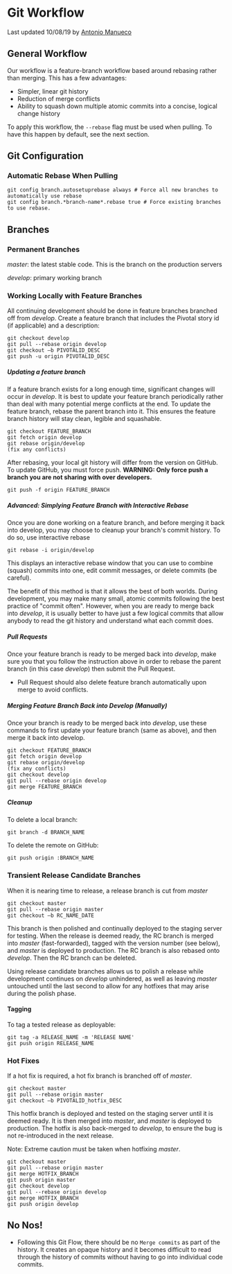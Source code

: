 # Git Workflow
Last updated 10/08/19 by [Antonio Manueco](mailto:antonio@betablocks.co)


## General Workflow
Our workflow is a feature-branch workflow based around rebasing rather than merging. This has a few advantages:

* Simpler, linear git history
* Reduction of merge conflicts
* Ability to squash down multiple atomic commits into a concise, logical change history

To apply this workflow, the `--rebase` flag must be used when pulling. To have this happen by default, see the next section.

## Git Configuration

### Automatic Rebase When Pulling 

    git config branch.autosetuprebase always # Force all new branches to automatically use rebase
    git config branch.*branch-name*.rebase true # Force existing branches to use rebase.



## Branches

### Permanent Branches
_master_: the latest stable code. This is the branch on the production servers

_develop_: primary working branch 


### Working Locally with Feature Branches
All continuing development should be done in feature branches branched off from _develop_. Create a feature branch that includes the Pivotal story id (if applicable) and a description:

    git checkout develop
    git pull --rebase origin develop
    git checkout –b PIVOTALID_DESC
    git push -u origin PIVOTALID_DESC
    

##### Updating a feature branch
If a feature branch exists for a long enough time, significant changes will occur in _develop_. It is best to update your feature branch periodically rather than deal with many potential merge conflicts at the end. To update the feature branch, rebase the parent branch into it. This ensures the feature branch history will stay clean, legible and squashable.

    git checkout FEATURE_BRANCH
    git fetch origin develop
    git rebase origin/develop
    (fix any conflicts)
    
After rebasing, your local git history will differ from the version on GitHub. To update GitHub, you must force push. **WARNING: Only force push a branch you are not sharing with over developers.**

    git push -f origin FEATURE_BRANCH
    
##### Advanced: Simplying Feature Branch with Interactive Rebase
Once you are done working on a feature branch, and before merging it back into develop, you may choose to cleanup your branch's commit history. To do so, use interactive rebase

    git rebase -i origin/develop

This displays an interactive rebase window that you can use to combine (squash) commits into one, edit commit messages, or delete commits (be careful).

The benefit of this method is that it allows the best of both worlds. During development, you may make many small, atomic commits following the best practice of "commit often". However, when you are ready to merge back into _develop_, it is usually better to have just a few logical commits that allow anybody to read the git history and understand what each commit does.

##### Pull Requests
Once your feature branch is ready to be merged back into _develop_, make sure you that you follow the instruction above in order to rebase the parent branch (in this case _develop_) then submit the Pull Request.
- Pull Request should also delete feature branch automatically upon merge to avoid conflicts.

##### Merging Feature Branch Back into Develop (_Manually_)
Once your branch is ready to be merged back into _develop_, use these commands to first update your feature branch (same as above), and then merge it back into develop.

    git checkout FEATURE_BRANCH
    git fetch origin develop
    git rebase origin/develop
    (fix any conflicts)
    git checkout develop
    git pull --rebase origin develop
    git merge FEATURE_BRANCH
    
##### Cleanup
To delete a local branch:

	git branch -d BRANCH_NAME
	
To delete the remote on GitHub:

	git push origin :BRANCH_NAME
   

### Transient Release Candidate Branches
When it is nearing time to release, a release branch is cut from _master_

    git checkout master
    git pull --rebase origin master
    git checkout –b RC_NAME_DATE


This branch is then polished and continually deployed to the staging server for testing. When the release is deemed ready, the RC branch is merged into _master_ (fast-forwarded), tagged with the version number (see below), and _master_ is deployed to production. The RC branch is also rebased onto _develop_. Then the RC branch can be deleted. 

Using release candidate branches allows us to polish a release while development continues on _develop_ unhindered, as well as leaving _master_ untouched until the last second to allow for any hotfixes that may arise during the polish phase.


#### Tagging

To tag a tested release as deployable:

	git tag -a RELEASE_NAME -m 'RELEASE NAME'
	git push origin RELEASE_NAME


### Hot Fixes
If a hot fix is required, a hot fix branch is branched off of _master_.

    git checkout master
    git pull --rebase origin master
    git checkout –b PIVOTALID_hotfix_DESC

This hotfix branch is deployed and tested on the staging server until it is deemed ready. It is then merged into _master_, and _master_ is deployed to production. The hotfix is also back-merged to _develop_, to ensure the bug is not re-introduced in the next release.

Note: Extreme caution must be taken when hotfixing _master_.

    git checkout master
    git pull --rebase origin master
    git merge HOTFIX_BRANCH
    git push origin master
    git checkout develop
    git pull --rebase origin develop
    git merge HOTFIX_BRANCH
    git push origin develop
    
## No Nos!
- Following this Git Flow, there should be no `Merge commits` as part of the history.  It creates an opaque history and it becomes difficult to read through the history of commits without having to go into individual code commits.
